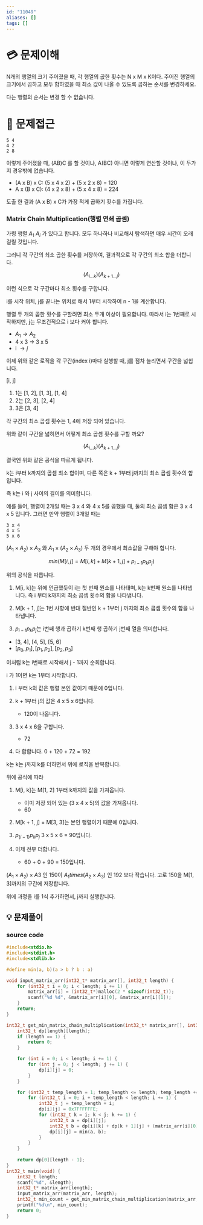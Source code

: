 ```yaml
---
id: "11049"
aliases: []
tags: []
---
```


# 💳 문제이해

N개의 행열의 크기 주어졌을 때, 각 행열의 곲한 횟수는 N x M x K이다. 주어진 행열의
크기에서 곱하고 모두 합하였을 때 최소 값이 나올 수 있도록 곱하는 순서를 변경하세요.

다는 행렬의 순서는 변경 할 수 없습니다.

# 🚥 문제접근

```
5 4
4 2 
2 8
```

이렇게 주어졌을 때, (AB)C 를 할 것이냐, A(BC) 아니면 이렇게 연산할 것이냐,
이 두가지 경우밖에 없습니다.

- (A x B) x C: (5 x 4 x 2) + (5 x 2 x 8) = 120
- A x (B x C): (4 x 2 x 8) + (5 x 4 x 8) = 224

도출 한 결과 (A x B) x C가 가장 적게 곱하기 횟수를 가집니다. 


### Matrix Chain Multiplication(행렬 연쇄 곱셈)

가령 행렬 $A_1 ~ A_i$ 가 있다고 합니다.
모두 하나하나 비교해서 탐색하면 매우 시간이 오래 걸릴 것입니다.

그러니 각 구간의 최소 곱한 횟수를 저장하여, 결과적으로 각 구간의 최소 
합을 더합니다.

$$(A_{i...k})(A_{k+1 ...j})$$

이런 식으로 각 구간마다 최소 횟수를 구합니다.

i를 시작 위치, j를 끝나는 위치로 해서 1부터 시작하여 n - 1을 계산합니다.

행렬 두 개의 곱한 횟수를 구할려면 최소 두개 이상이 필요합니다.
따라서 i는 1번째로 시작하지만, j는 무조건적으로 i 보다 커야 합니다.

- $A_1 \rightarrow A_2$
- 4 x 3 $\rightarrow$ 3 x 5
- i $\rightarrow j$

이제 위와 같은 로직을 각 구간(index i)마다 실행할 때, j를 점차 늘리면서
구간을 넓힙니다.

[i, j]
1. 1는 [1, 2], [1, 3], [1, 4]
2. 2는 [2, 3], [2, 4]
3. 3은 [3, 4]

각 구간의 최소 곱셈 횟수는 1, 4에 저장 되어 있습니다.

위와 같이 구간을 넓히면서 어떻게 최소 곱셈 횟수를 구할 까요?

$$(A_{i...k})(A_{k+1 ...j})$$

결국엔 위와 같은 공식을 따르게 됩니다.

k는 i부터 k까지의 곱셈 최소 합이며, 다른 쪽은 k + 1부터 j까지의 최소 곱셈
횟수의 합입니다.

즉 k는 i 와 j 사이의 길이를 의미합니다.

예를 들어, 행렬이 2개일 때는
3 x 4 와  4 x 5를 곱했을 때, 둘의 최소 곱셈 합은 3 x 4 x 5 입니다.
그러면 만약 행렬이 3개일 때는 

```
3 x 4
4 x 5
5 x 6
```
($A_1 \times A_2) \times A_3$
와
$A_1 \times (A_2 \times A_3)$ 두 개의 경우에서 최소값을 구해야 합니다.

$$min(M[i, j] = M[i, k] + M[k + 1, j] + p_{i - 1}p_kp_j)$$

위의 공식을 따릅니다.

1. M[i, k]는 위에 언급했듯이 i는 첫 번째 원소를 나타태며, k는 k번째 원소를 나타냅니다.
즉 i 부터 k까지의 최소 곱셈 횟수의 합을 나타냅니다.

2. M[k + 1, j]는 1번 사항에 반대 절반인 k + 1부터 j 까지의 최소 곱셈 횟수의 합을
나타냅니다.

3. $p_{i - 1}p_kp_j$는 i번째 행과 곱하기 k번째 행 곱하기 j번째 열을 의미합니다.

- [3, 4], [4, 5], [5, 6]
- $[p_0, p_1], [p_1, p_2], [p_2, p_3]$

이처럼 k는 i번째로 시작해서 j - 1까지 순회합니다.

i 가 1이면 k는 1부터 시작합니다.
1. i 부터 k의 값은 행렬 본인 값이기 때문에 0입니다.
2. k + 1부터 j의 값은 4 x 5 x 6입니다.
    - 120이 나옵니다.
3. 3 x 4 x 6을 구합니다. 
    - 72

4. 다 합합니다. 0 + 120 + 72 = 192

k는 k는 j까지 k를 더하면서 위에 로직을 반복합니다.

위에 공식에 따라
1. M[i, k]는 M[1, 2] 1부터 k까지의 값을 가져옵니다.
    - 이미 저장 되어 있는 (3 x 4 x 5)의 값을 가져옵니다.    
    - 60

2. M[k + 1, j] = M[3, 3]는 본인 행렬이기 때문에 0입니다.

3. $p_(i - 1)p_kp_j$ 3 x 5 x 6 = 90입니다.
4. 이제 전부 더합니다.
    - 60 + 0 + 90 = 150입니다.

$(A_1 \times A_2) \times A3$ 인 150이
$A_1 times (A_2 \times A_3)$ 인 192 보다 작습니다.
고로 150을 M[1, 3]까지의 구간에 저장합니다.

위에 과정을 i를 1식 추가하면서, j까지 실행합니다.

## 💡 문제풀이

### source code

```c
#include<stdio.h>
#include<stdint.h>
#include<stdlib.h>

#define min(a, b)(a > b ? b : a)

void input_matrix_arr(int32_t* matrix_arr[], int32_t length) {
    for (int32_t i = 0; i < length; i += 1) {
		matrix_arr[i] = (int32_t*)malloc(2 * sizeof(int32_t));
        scanf("%d %d", &matrix_arr[i][0], &matrix_arr[i][1]);
    }
    return;
}

int32_t get_min_matrix_chain_multiplication(int32_t* matrix_arr[], int32_t length) {
    int32_t dp[length][length];
    if (length == 1) {
        return 0;
    }

    for (int i = 0; i < length; i += 1) {
        for (int j = 0; j < length; j += 1) {
            dp[i][j] = 0; 
        }
    }

    for (int32_t temp_length = 1; temp_length <= length; temp_length += 1) {
        for (int32_t i = 0; i + temp_length < length; i += 1) {
            int32_t j = temp_length + i;
            dp[i][j] = 0x7FFFFFFE;
            for (int32_t k = i; k < j; k += 1) {
                int32_t a = dp[i][j];
                int32_t b = dp[i][k] + dp[k + 1][j] + (matrix_arr[i][0] * matrix_arr[k][1] * matrix_arr[j][1]);
                dp[i][j] = min(a, b);
            }
        }
    }
    
    return dp[0][length - 1]; 
}
int32_t main(void) {
    int32_t length;
    scanf("%d", &length);
    int32_t* matrix_arr[length];
    input_matrix_arr(matrix_arr, length);
    int32_t min_count = get_min_matrix_chain_multiplication(matrix_arr, length);
	printf("%d\n", min_count);
    return 0;
}
```
